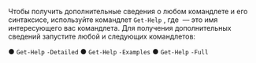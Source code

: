 Чтобы получить дополнительные сведения о любом командлете и его синтаксисе, используйте командлет `Get-Help` *<cmdlet name>*, где *<cmdlet name>* — это имя интересующего вас командлета. Для получения дополнительных сведений запустите любой и следующих командлетов:

 ● `Get-Help` *<cmdlet name>* `-Detailed`
 ● `Get-Help` *<cmdlet name>* `-Examples`
 ● `Get-Help` *<cmdlet name>* `-Full`


<!--HONumber=Apr16_HO1-->


